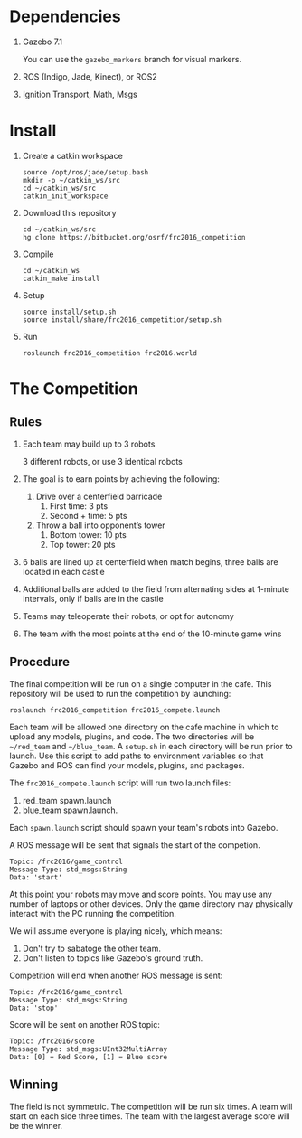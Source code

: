 # Dependencies

1. Gazebo 7.1

    You can use the `gazebo_markers` branch for visual markers.

1. ROS (Indigo, Jade, Kinect), or ROS2

1. Ignition Transport, Math, Msgs

# Install

1. Create a catkin workspace

    ```
    source /opt/ros/jade/setup.bash
    mkdir -p ~/catkin_ws/src
    cd ~/catkin_ws/src
    catkin_init_workspace 
    ```

1. Download this repository

    ```
    cd ~/catkin_ws/src
    hg clone https://bitbucket.org/osrf/frc2016_competition
    ```

1. Compile

    ```
    cd ~/catkin_ws
    catkin_make install
    ```

1. Setup

    ```
    source install/setup.sh
    source install/share/frc2016_competition/setup.sh
    ```

1. Run

    ```
    roslaunch frc2016_competition frc2016.world
    ```

# The Competition

## Rules

1. Each team may build up to 3 robots

    3 different robots, or use 3 identical robots

1. The goal is to earn points by achieving the following:

    1. Drive over a centerfield barricade
        1. First time: 3 pts
        1. Second + time: 5 pts
    1. Throw a ball into opponent’s tower
        1. Bottom tower: 10 pts
        1. Top tower: 20 pts

1. 6 balls are lined up at centerfield when match begins, three balls are
   located in each castle

1. Additional balls are added to the field from alternating sides at
   1-minute intervals, only if balls are in the castle

1. Teams may teleoperate their robots, or opt for autonomy

1. The team with the most points at the end of the 10-minute game wins

## Procedure

The final competition will be run on a single computer in the cafe. This
repository will be used to run the competition by launching:

```
roslaunch frc2016_competition frc2016_compete.launch
```

Each team will be allowed one directory on the cafe machine in which to
upload any models, plugins, and code. The two directories will be
`~/red_team` and `~/blue_team`. A `setup.sh` in each directory will be run
prior to launch. Use this script to add paths to environment variables so
that Gazebo and ROS can find your models, plugins, and packages.


The `frc2016_compete.launch` script will run two launch files:

1. red_team spawn.launch
2. blue_team spawn.launch.

Each `spawn.launch` script should spawn your team's robots into Gazebo.


A ROS message will be sent that signals the start of the competion.

    Topic: /frc2016/game_control
    Message Type: std_msgs:String
    Data: 'start'

At this point your robots may move and score points. You may use any number
of laptops or other devices. Only the game directory may physically interact
with the PC running the competition.

We will assume everyone is playing nicely, which means:

1. Don't try to sabatoge the other team.
1. Don't listen to topics like Gazebo's ground truth.

Competition will end when another ROS message is sent:

    Topic: /frc2016/game_control
    Message Type: std_msgs:String
    Data: 'stop'

Score will be sent on another ROS topic:

    Topic: /frc2016/score
    Message Type: std_msgs:UInt32MultiArray
    Data: [0] = Red Score, [1] = Blue score 

## Winning

The field is not symmetric. The competition will be run six times. A team
will start on each side three times.  The team with the largest average
score will be the winner. 
